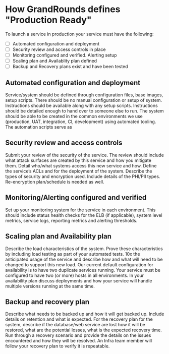 # How GrandRounds defines "Production Ready"

To launch a service in production your service must have the following:
- [ ] Automated configuration and deployment
- [ ] Security review and access controls in place
- [ ] Monitoring configured and verified. Alerting setup
- [ ] Scaling plan and Availablity plan defined
- [ ] Backup and Recovery plans exist and have been tested

## Automated configuration and deployment
Service/system should be defined through configuration files, base images, setup scripts. There should be no manual configuration or setup of system. Instructions should be available along with any setup scripts. Instructions should be detailed enough to hand over to someone else to run. The system should be able to be created in the common environments we use (production, UAT, integration, CI, development) using automated tooling. The automation scripts serve as 

## Security review and access controls
Submit your review of the security of the service. The review should include what attack surfaces are created by this service and how you mitigate them. Detail who/what systems access this new service and how. Define the service’s ACLs and for the deployment of the system. Describe the types of security and encryption used. Include details of the PHI/PII types. Re-encryption plan/schedule is needed as well.

## Monitoring/Alerting configured and verified
Set up your monitoring system for the service in each environment. This should include status health checks for the ELB (if applicable), system level metrics, service logs, reporting metrics and alerting thresholds.

## Scaling plan and Availability plan
Describe the load characteristics of the system. Prove these characteristics by including load testing as part of your automated tests. 10x the anticipated usage of the service and describe how and what will need to be changed to support this new load. Our current default configuration for availability is to have two duplicate services running. Your service must be configured to have two (or more) hosts in all environments. In your availability plan discuss deployments and how your service will handle multiple versions running at the same time.

## Backup and recovery plan
Describe what needs to be backed up and how it will get backed up. Include details on retention and what is expected. For the recovery plan for the system, describe if the database/web service are lost how it will be restored, what are the potential losses, what is the expected recovery time. Run through a recovery scenario and provide the details on the issues encountered and how they will be resolved. An Infra team member will follow your recovery plan to verify it is repeatable.


